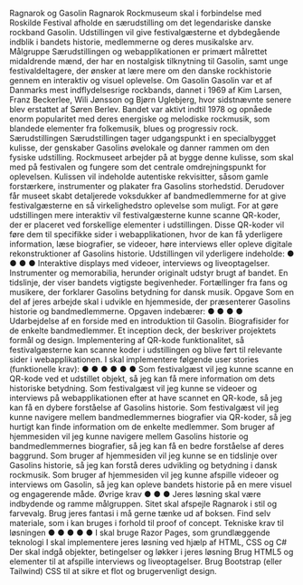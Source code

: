 Ragnarok og Gasolin
Ragnarok Rockmuseum skal i forbindelse med Roskilde Festival afholde en særudstilling
om det legendariske danske rockband Gasolin. Udstillingen vil give festivalgæsterne et
dybdegående indblik i bandets historie, medlemmerne og deres musikalske arv.
Målgruppe
Særudstillingen og webapplikationen er primært målrettet midaldrende mænd, der har en
nostalgisk tilknytning til Gasolin, samt unge festivaldeltagere, der ønsker at lære mere om
den danske rockhistorie gennem en interaktiv og visuel oplevelse.
Om Gasolin
Gasolin var et af Danmarks mest indflydelsesrige rockbands, dannet i 1969 af Kim Larsen,
Franz Beckerlee, Wili Jønsson og Bjørn Uglebjerg, hvor sidstnævnte senere blev erstattet af
Søren Berlev. Bandet var aktivt indtil 1978 og opnåede enorm popularitet med deres
energiske og melodiske rockmusik, som blandede elementer fra folkemusik, blues og
progressiv rock.
Særudstillingen
Særudstillingen tager udgangspunkt i en specialbygget kulisse, der genskaber Gasolins
øvelokale og danner rammen om den fysiske udstilling. Rockmuseet arbejder på at bygge
denne kulisse, som skal med på festivalen og fungere som det centrale omdrejningspunkt
for oplevelsen. Kulissen vil indeholde autentiske rekvisitter, såsom gamle forstærkere,
instrumenter og plakater fra Gasolins storhedstid. Derudover får museet skabt detaljerede
voksdukker af bandmedlemmerne for at give festivalgæsterne en så virkelighedstro
oplevelse som muligt.
For at gøre udstillingen mere interaktiv vil festivalgæsterne kunne scanne QR-koder, der er
placeret ved forskellige elementer i udstillingen. Disse QR-koder vil føre dem til specifikke
sider i webapplikationen, hvor de kan få yderligere information, læse biografier, se videoer,
høre interviews eller opleve digitale rekonstruktioner af Gasolins historie.
Udstillingen vil yderligere indeholde:
●
●
●
●
Interaktive displays med videoer, interviews og liveoptagelser.
Instrumenter og memorabilia, herunder originalt udstyr brugt af bandet.
En tidslinje, der viser bandets vigtigste begivenheder.
Fortællinger fra fans og musikere, der forklarer Gasolins betydning for dansk musik.
Opgave
Som en del af jeres arbejde skal i udvikle en hjemmeside, der præsenterer Gasolins historie
og bandmedlemmerne.
Opgaven indebærer:
●
●
●
●
Udarbejdelse af en forside med en introduktion til Gasolin.
Biografisider for de enkelte bandmedlemmer.
Et inception deck, der beskriver projektets formål og design.
Implementering af QR-kode funktionalitet, så festivalgæsterne kan scanne koder i
udstillingen og blive ført til relevante sider i webapplikationen.
I skal implementere følgende user stories (funktionelle krav):
●
●
●
●
●
●
Som festivalgæst vil jeg kunne scanne en QR-kode ved et udstillet objekt, så jeg kan
få mere information om dets historiske betydning.
Som festivalgæst vil jeg kunne se videoer og interviews på webapplikationen efter at
have scannet en QR-kode, så jeg kan få en dybere forståelse af Gasolins historie.
Som festivalgæst vil jeg kunne navigere mellem bandmedlemmernes biografier via
QR-koder, så jeg hurtigt kan finde information om de enkelte medlemmer.
Som bruger af hjemmesiden vil jeg kunne navigere mellem Gasolins historie og
bandmedlemmernes biografier, så jeg kan få en bedre forståelse af deres baggrund.
Som bruger af hjemmesiden vil jeg kunne se en tidslinje over Gasolins historie, så jeg
kan forstå deres udvikling og betydning i dansk rockmusik.
Som bruger af hjemmesiden vil jeg kunne afspille videoer og interviews om Gasolin,
så jeg kan opleve bandets historie på en mere visuel og engagerende måde.
Øvrige krav
●
●
●
Jeres løsning skal være indbydende og ramme målgruppen.
Sitet skal afspejle Ragnarok i stil og farvevalg.
Brug jeres fantasi i må gerne tænke ud af boksen. Find selv materiale, som i kan
bruges i forhold til proof of concept.
Tekniske krav til løsningen
●
●
●
●
●
I skal bruge Razor Pages, som grundlæggende teknologi
I skal implementere jeres løsning ved hjælp af HTML, CSS og C#
Der skal indgå objekter, betingelser og løkker i jeres løsning
Brug HTML5 og elementer til at afspille interviews og liveoptagelser.
Brug Bootstrap (eller Tailwind) CSS til at sikre et flot og brugervenligt design.

